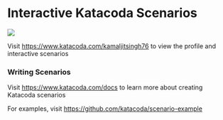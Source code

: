 # Interactive Katacoda Scenarios

[![](http://shields.katacoda.com/katacoda/kamaljitsingh76/count.svg)](https://www.katacoda.com/kamaljitsingh76 "Get your profile on Katacoda.com")

Visit https://www.katacoda.com/kamaljitsingh76 to view the profile and interactive scenarios

### Writing Scenarios
Visit https://www.katacoda.com/docs to learn more about creating Katacoda scenarios

For examples, visit https://github.com/katacoda/scenario-example
